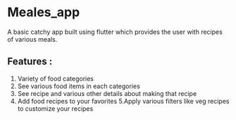 # Meales_app

A basic catchy app built using flutter which provides the user with recipes of various meals.

## Features : 
   1. Variety of food categories
   2. See various food items in each categories
   3. See recipe and various other details about making that recipe
   4. Add food recipes to your favorites
   5.Apply various filters like veg recipes to customize your recipes

